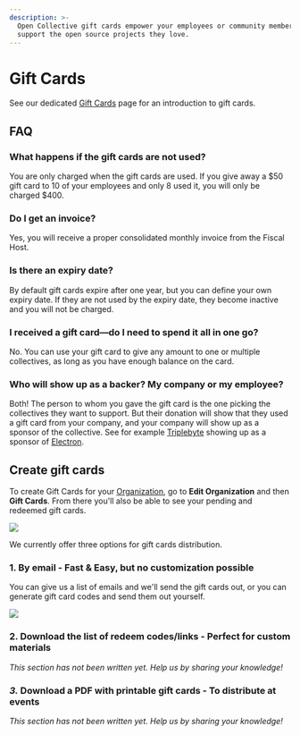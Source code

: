 ```yaml
---
description: >-
  Open Collective gift cards empower your employees or community members to
  support the open source projects they love.
---
```


# Gift Cards

See our dedicated [Gift Cards](https://opencollective.com/gift-cards) page for an introduction to gift cards.

## FAQ

### What happens if the gift cards are not used?

You are only charged when the gift cards are used. If you give away a $50 gift card to 10 of your employees and only 8 used it, you will only be charged $400.

### Do I get an invoice?

Yes, you will receive a proper consolidated monthly invoice from the Fiscal Host.

### Is there an expiry date?

By default gift cards expire after one year, but you can define your own expiry date. If they are not used by the expiry date, they become inactive and you will not be charged.

### I received a gift card—do I need to spend it all in one go?

No. You can use your gift card to give any amount to one or multiple collectives, as long as you have enough balance on the card.

### Who will show up as a backer? My company or my employee?

Both! The person to whom you gave the gift card is the one picking the collectives they want to support. But their donation will show that they used a gift card from your company, and your company will show up as a sponsor of the collective. See for example [Triplebyte](https://opencollective.com/triplebyte) showing up as a sponsor of [Electron](https://opencollective.com/electron).

## Create gift cards

To create Gift Cards for your [Organization](./), go to **Edit Organization** and then **Gift Cards**. From there you'll also be able to see your pending and redeemed gift cards.

![](../../.gitbook/assets/peek-26-03-2019-08-42.gif)

We currently offer three options for gift cards distribution.

### 1. By email - Fast & Easy, but no customization possible

You can give us a list of emails and we'll send the gift cards out, or you can generate gift card codes and send them out yourself.

![](../../.gitbook/assets/giftcards.gif)

### 2. Download the list of redeem codes/links - Perfect for custom materials

_This section has not been written yet. Help us by sharing your knowledge!_

### _3._ Download a PDF with printable gift cards - To distribute at events

_This section has not been written yet. Help us by sharing your knowledge!_

